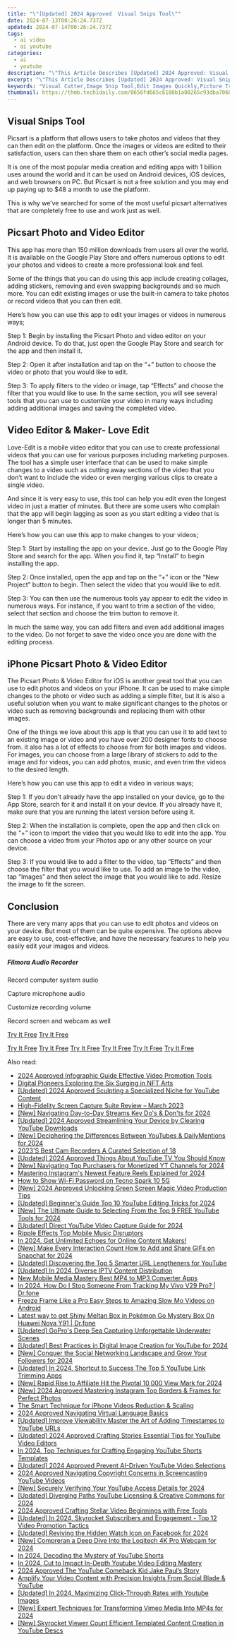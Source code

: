 ```yaml
---
title: "\"[Updated] 2024 Approved  Visual Snips Tool\""
date: 2024-07-13T00:26:24.737Z
updated: 2024-07-14T00:26:24.737Z
tags:
  - ai video
  - ai youtube
categories:
  - ai
  - youtube
description: "\"This Article Describes [Updated] 2024 Approved: Visual Snips Tool\""
excerpt: "\"This Article Describes [Updated] 2024 Approved: Visual Snips Tool\""
keywords: "Visual Cutter,Image Snip Tool,Edit Images Quickly,Picture Trimmer App,Visual Snipping Assistant,Easy Image Edits,Graphic Cropper Software"
thumbnail: https://thmb.techidaily.com/0656fd665c6180b1a80265c93dba7068c3a0cbd851c23bc5b8909b9f9daa190b.jpg
---
```


## Visual Snips Tool

Picsart is a platform that allows users to take photos and videos that they can then edit on the platform. Once the images or videos are edited to their satisfaction, users can then share them on each other’s social media pages.

It is one of the most popular media creation and editing apps with 1 billion uses around the world and it can be used on Android devices, iOS devices, and web browsers on PC. But Picsart is not a free solution and you may end up paying up to $48 a month to use the platform.

This is why we’ve searched for some of the most useful picsart alternatives that are completely free to use and work just as well.

## Picsart Photo and Video Editor

This app has more than 150 million downloads from users all over the world. It is available on the Google Play Store and offers numerous options to edit your photos and videos to create a more professional look and feel.

Some of the things that you can do using this app include creating collages, adding stickers, removing and even swapping backgrounds and so much more. You can edit existing images or use the built-in camera to take photos or record videos that you can then edit.

Here’s how you can use this app to edit your images or videos in numerous ways;

Step 1: Begin by installing the Picsart Photo and video editor on your Android device. To do that, just open the Google Play Store and search for the app and then install it.

Step 2: Open it after installation and tap on the “+” button to choose the video or photo that you would like to edit.

Step 3: To apply filters to the video or image, tap “Effects” and choose the filter that you would like to use. In the same section, you will see several tools that you can use to customize your video in many ways including adding additional images and saving the completed video.

## Video Editor & Maker- Love Edit

Love-Edit is a mobile video editor that you can use to create professional videos that you can use for various purposes including marketing purposes. The tool has a simple user interface that can be used to make simple changes to a video such as cutting away sections of the video that you don’t want to include the video or even merging various clips to create a single video.

And since it is very easy to use, this tool can help you edit even the longest video in just a matter of minutes. But there are some users who complain that the app will begin lagging as soon as you start editing a video that is longer than 5 minutes.

Here’s how you can use this app to make changes to your videos;

Step 1: Start by installing the app on your device. Just go to the Google Play Store and search for the app. When you find it, tap “Install” to begin installing the app.

Step 2: Once installed, open the app and tap on the “+” icon or the “New Project” button to begin. Then select the video that you would like to edit.

Step 3: You can then use the numerous tools yay appear to edit the video in numerous ways. For instance, if you want to trim a section of the video, select that section and choose the trim button to remove it.

In much the same way, you can add filters and even add additional images to the video. Do not forget to save the video once you are done with the editing process.

## iPhone Picsart Photo & Video Editor

The Picsart Photo & Video Editor for iOS is another great tool that you can use to edit photos and videos on your iPhone. It can be used to make simple changes to the photo or video such as adding a simple filter, but it is also a useful solution when you want to make significant changes to the photos or video such as removing backgrounds and replacing them with other images.

One of the things we love about this app is that you can use it to add text to an existing image or video and you have over 200 designer fonts to choose from. it also has a lot of effects to choose from for both images and videos. For images, you can choose from a large library of stickers to add to the image and for videos, you can add photos, music, and even trim the videos to the desired length.

Here’s how you can use this app to edit a video in various ways;

Step 1: If you don’t already have the app installed on your device, go to the App Store, search for it and install it on your device. If you already have it, make sure that you are running the latest version before using it.

Step 2: When the installation is complete, open the app and then click on the “+” icon to import the video that you would like to edit into the app. You can choose a video from your Photos app or any other source on your device.

Step 3: If you would like to add a filter to the video, tap “Effects” and then choose the filter that you would like to use. To add an image to the video, tap “Images” and then select the image that you would like to add. Resize the image to fit the screen.

## Conclusion

There are very many apps that you can use to edit photos and videos on your device. But most of them can be quite expensive. The options above are easy to use, cost-effective, and have the necessary features to help you easily edit your images and videos.

##### Filmora Audio Recorder

Record computer system audio

Capture microphone audio

Customize recording volume

Record screen and webcam as well

[Try It Free](https://tools.techidaily.com/wondershare/filmora/download/) [Try It Free](https://tools.techidaily.com/wondershare/filmora/download/)

[Try It Free](https://tools.techidaily.com/wondershare/filmora/download/) [Try It Free](https://tools.techidaily.com/wondershare/filmora/download/) [Try It Free](https://tools.techidaily.com/wondershare/filmora/download/) [Try It Free](https://tools.techidaily.com/wondershare/filmora/download/) [Try It Free](https://tools.techidaily.com/wondershare/filmora/download/) [Try It Free](https://tools.techidaily.com/wondershare/filmora/download/)

<ins class="adsbygoogle"
     style="display:block"
     data-ad-format="autorelaxed"
     data-ad-client="ca-pub-7571918770474297"
     data-ad-slot="1223367746"></ins>

<ins class="adsbygoogle"
     style="display:block"
     data-ad-format="autorelaxed"
     data-ad-client="ca-pub-7571918770474297"
     data-ad-slot="1223367746"></ins>



<ins class="adsbygoogle"
     style="display:block"
     data-ad-client="ca-pub-7571918770474297"
     data-ad-slot="8358498916"
     data-ad-format="auto"
     data-full-width-responsive="true"></ins>



<span class="atpl-alsoreadstyle">Also read:</span>
<div><ul>
<li><a href="https://youtube-zero.techidaily.com/approved-infographic-guide-effective-video-promotion-tools/"><u>2024 Approved  Infographic Guide  Effective Video Promotion Tools</u></a></li>
<li><a href="https://extra-lessons.techidaily.com/digital-pioneers-exploring-the-six-surging-in-nft-arts/"><u>Digital Pioneers  Exploring the Six Surging in NFT Arts</u></a></li>
<li><a href="https://youtube-zero.techidaily.com/ed-2024-approved-sculpting-a-specialized-niche-for-youtube-content/"><u>[Updated] 2024 Approved  Sculpting a Specialized Niche for YouTube Content</u></a></li>
<li><a href="https://video-capture.techidaily.com/high-fidelity-screen-capture-suite-review-march-2023/"><u>High-Fidelity Screen Capture Suite Review – March 2023</u></a></li>
<li><a href="https://youtube-zero.techidaily.com/avigating-day-to-day-streams-key-dos-and-donts-for-2024/"><u>[New] Navigating Day-to-Day Streams  Key Do's & Don'ts for 2024</u></a></li>
<li><a href="https://youtube-zero.techidaily.com/ed-2024-approved-streamlining-your-device-by-clearing-youtube-downloads/"><u>[Updated] 2024 Approved  Streamlining Your Device by Clearing YouTube Downloads</u></a></li>
<li><a href="https://youtube-zero.techidaily.com/eciphering-the-differences-between-youtubes-and-dailymentions-for-2024/"><u>[New] Deciphering the Differences Between YouTubes & DailyMentions for 2024</u></a></li>
<li><a href="https://extra-hints.techidaily.com/2023s-best-cam-recorders-a-curated-selection-of-18/"><u>2023'S Best Cam Recorders  A Curated Selection of 18</u></a></li>
<li><a href="https://youtube-zero.techidaily.com/ed-2024-approved-things-about-youtube-tv-you-should-know/"><u>[Updated] 2024 Approved  Things About YouTube TV You Should Know</u></a></li>
<li><a href="https://youtube-zero.techidaily.com/avigating-top-purchasers-for-monetized-yt-channels-for-2024/"><u>[New] Navigating Top Purchasers for Monetized YT Channels for 2024</u></a></li>
<li><a href="https://instagram-video-recordings.techidaily.com/mastering-instagrams-newest-feature-reels-explained-for-2024/"><u>Mastering Instagram's Newest Feature  Reels Explained for 2024</u></a></li>
<li><a href="https://unlock-android.techidaily.com/how-to-show-wi-fi-password-on-tecno-spark-10-5g-by-drfone-android/"><u>How to Show Wi-Fi Password on Tecno Spark 10 5G</u></a></li>
<li><a href="https://youtube-zero.techidaily.com/024-approved-unlocking-green-screen-magic-video-production-tips/"><u>[New] 2024 Approved  Unlocking Green Screen Magic  Video Production Tips</u></a></li>
<li><a href="https://youtube-zero.techidaily.com/ed-beginners-guide-top-10-youtube-editing-tricks-for-2024/"><u>[Updated] Beginner's Guide  Top 10 YouTube Editing Tricks for 2024</u></a></li>
<li><a href="https://youtube-zero.techidaily.com/he-ultimate-guide-to-selecting-from-the-top-9-free-youtube-tools-for-2024/"><u>[New] The Ultimate Guide to Selecting From the Top 9 FREE YouTube Tools for 2024</u></a></li>
<li><a href="https://youtube-zero.techidaily.com/ed-direct-youtube-video-capture-guide-for-2024/"><u>[Updated] Direct YouTube Video Capture Guide for 2024</u></a></li>
<li><a href="https://youtube-videos.techidaily.com/ripple-effects-top-mobile-music-disruptors/"><u>Ripple Effects  Top Mobile Music Disruptors</u></a></li>
<li><a href="https://youtube-zero.techidaily.com/24-get-unlimited-echoes-for-online-content-makers/"><u>In 2024, Get Unlimited Echoes for Online Content Makers!</u></a></li>
<li><a href="https://snapchat-videos.techidaily.com/new-make-every-interaction-count-how-to-add-and-share-gifs-on-snapchat-for-2024/"><u>[New] Make Every Interaction Count  How to Add and Share GIFs on Snapchat for 2024</u></a></li>
<li><a href="https://youtube-videos.techidaily.com/updated-discovering-the-top-5-smarter-url-lengtheners-for-youtube/"><u>[Updated] Discovering the Top 5 Smarter URL Lengtheners for YouTube</u></a></li>
<li><a href="https://screen-video-capture.techidaily.com/updated-in-2024-diverse-iptv-content-distribution/"><u>[Updated] In 2024, Diverse IPTV Content Distribution</u></a></li>
<li><a href="https://smart-video-creator.techidaily.com/new-mobile-media-mastery-best-mp4-to-mp3-converter-apps/"><u>New Mobile Media Mastery Best MP4 to MP3 Converter Apps</u></a></li>
<li><a href="https://android-location-track.techidaily.com/in-2024-how-do-i-stop-someone-from-tracking-my-vivo-v29-pro-drfone-by-drfone-virtual-android/"><u>In 2024, How Do I Stop Someone From Tracking My Vivo V29 Pro? | Dr.fone</u></a></li>
<li><a href="https://extra-lessons.techidaily.com/freeze-frame-like-a-pro-easy-steps-to-amazing-slow-mo-videos-on-android/"><u>Freeze Frame Like a Pro  Easy Steps to Amazing Slow Mo Videos on Android</u></a></li>
<li><a href="https://android-pokemon-go.techidaily.com/latest-way-to-get-shiny-meltan-box-in-pokemon-go-mystery-box-on-huawei-nova-y91-drfone-by-drfone-virtual-android/"><u>Latest way to get Shiny Meltan Box in Pokémon Go Mystery Box On Huawei Nova Y91 | Dr.fone</u></a></li>
<li><a href="https://some-techniques.techidaily.com/updated-gopros-deep-sea-capturing-unforgettable-underwater-scenes/"><u>[Updated] GoPro's Deep Sea  Capturing Unforgettable Underwater Scenes</u></a></li>
<li><a href="https://youtube-zero.techidaily.com/ed-best-practices-in-digital-image-creation-for-youtube-for-2024/"><u>[Updated] Best Practices in Digital Image Creation for YouTube for 2024</u></a></li>
<li><a href="https://facebook-video-content.techidaily.com/new-conquer-the-social-networking-landscape-and-grow-your-followers-for-2024/"><u>[New] Conquer the Social Networking Landscape and Grow Your Followers for 2024</u></a></li>
<li><a href="https://youtube-zero.techidaily.com/ed-in-2024-shortcut-to-success-the-top-5-youtube-link-trimming-apps/"><u>[Updated] In 2024, Shortcut to Success  The Top 5 YouTube Link Trimming Apps</u></a></li>
<li><a href="https://youtube-zero.techidaily.com/apid-rise-to-affiliate-hit-the-pivotal-10000-view-mark-for-2024/"><u>[New] Rapid Rise to Affiliate  Hit the Pivotal 10,000 View Mark for 2024</u></a></li>
<li><a href="https://instagram-videos.techidaily.com/new-2024-approved-mastering-instagram-top-borders-and-frames-for-perfect-photos/"><u>[New] 2024 Approved  Mastering Instagram  Top Borders & Frames for Perfect Photos</u></a></li>
<li><a href="https://extra-lessons.techidaily.com/the-smart-technique-for-iphone-videos-reduction-and-scaling/"><u>The Smart Technique for iPhone Videos Reduction & Scaling</u></a></li>
<li><a href="https://extra-approaches.techidaily.com/2024-approved-navigating-virtual-language-basics/"><u>2024 Approved  Navigating Virtual Language Basics</u></a></li>
<li><a href="https://youtube-zero.techidaily.com/ed-improve-viewability-master-the-art-of-adding-timestamps-to-youtube-urls/"><u>[Updated] Improve Viewability  Master the Art of Adding Timestamps to YouTube URLs</u></a></li>
<li><a href="https://youtube-zero.techidaily.com/ed-2024-approved-crafting-stories-essential-tips-for-youtube-video-editors/"><u>[Updated] 2024 Approved  Crafting Stories  Essential Tips for YouTube Video Editors</u></a></li>
<li><a href="https://youtube-zero.techidaily.com/24-top-techniques-for-crafting-engaging-youtube-shorts-templates/"><u>In 2024, Top Techniques for Crafting Engaging YouTube Shorts Templates</u></a></li>
<li><a href="https://youtube-zero.techidaily.com/ed-2024-approved-prevent-ai-driven-youtube-video-selections/"><u>[Updated] 2024 Approved  Prevent AI-Driven YouTube Video Selections</u></a></li>
<li><a href="https://youtube-zero.techidaily.com/approved-navigating-copyright-concerns-in-screencasting-youtube-videos/"><u>2024 Approved  Navigating Copyright Concerns in Screencasting YouTube Videos</u></a></li>
<li><a href="https://youtube-zero.techidaily.com/ecurely-verifying-your-youtube-access-details-for-2024/"><u>[New] Securely Verifying Your YouTube Access Details for 2024</u></a></li>
<li><a href="https://youtube-zero.techidaily.com/ed-diverging-paths-youtube-licensing-and-creative-commons-for-2024/"><u>[Updated] Diverging Paths  YouTube Licensing & Creative Commons for 2024</u></a></li>
<li><a href="https://youtube-zero.techidaily.com/approved-crafting-stellar-video-beginnings-with-free-tools/"><u>2024 Approved  Crafting Stellar Video Beginnings with Free Tools</u></a></li>
<li><a href="https://youtube-zero.techidaily.com/ed-in-2024-skyrocket-subscribers-and-engagement-top-12-video-promotion-tactics/"><u>[Updated] In 2024, Skyrocket Subscribers and Engagement - Top 12 Video Promotion Tactics</u></a></li>
<li><a href="https://facebook-clips.techidaily.com/updated-reviving-the-hidden-watch-icon-on-facebook-for-2024/"><u>[Updated] Reviving the Hidden Watch Icon on Facebook for 2024</u></a></li>
<li><a href="https://desktop-recording.techidaily.com/new-compreran-a-deep-dive-into-the-logitech-4k-pro-webcam-for-2024/"><u>[New] Compreran a Deep Dive Into the Logitech 4K Pro Webcam for 2024</u></a></li>
<li><a href="https://youtube-zero.techidaily.com/24-decoding-the-mystery-of-youtube-shorts/"><u>In 2024, Decoding the Mystery of YouTube Shorts</u></a></li>
<li><a href="https://youtube-zero.techidaily.com/24-cut-to-impact-in-depth-youtube-video-editing-mastery/"><u>In 2024, Cut to Impact  In-Depth Youtube Video Editing Mastery</u></a></li>
<li><a href="https://youtube-help.techidaily.com/2024-approved-the-youtube-comeback-kid-jake-pauls-story/"><u>2024 Approved  The YouTube Comeback Kid  Jake Paul’s Story</u></a></li>
<li><a href="https://youtube-zero.techidaily.com/fy-your-video-content-with-precision-insights-from-social-blade-and-youtube/"><u>Amplify Your Video Content with Precision Insights From Social Blade & YouTube</u></a></li>
<li><a href="https://youtube-zero.techidaily.com/ed-in-2024-maximizing-click-through-rates-with-youtube-images/"><u>[Updated] In 2024, Maximizing Click-Through Rates with Youtube Images</u></a></li>
<li><a href="https://vimeo-videos.techidaily.com/new-expert-techniques-for-transforming-vimeo-media-into-mp4s-for-2024/"><u>[New] Expert Techniques for Transforming Vimeo Media Into MP4s for 2024</u></a></li>
<li><a href="https://youtube-help.techidaily.com/new-skyrocket-viewer-count-efficient-templated-content-creation-in-youtube-descs/"><u>[New] Skyrocket Viewer Count  Efficient Templated Content Creation in YouTube Descs</u></a></li>
</ul></div>
